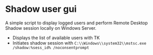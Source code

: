 # Shadow user gui
A simple script to display logged users and perform Remote Desktop Shadow session locally on Windows Server.
* Displays the list of available users with TK
* Initiates shadow session with `C:\\Windows\\system32\\mstsc.exe /shadow:%sess_id% /noconsentprompt`

